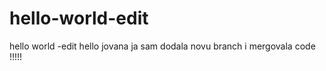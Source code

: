 # hello-world-edit
hello world -edit
hello jovana 
ja sam dodala novu branch i mergovala code !!!!!
